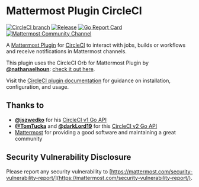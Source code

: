 # Mattermost Plugin CircleCI

[![CircleCI branch](https://img.shields.io/circleci/project/github/mattermost/mattermost-plugin-circleci/master.svg)](https://circleci.com/gh/mattermost/mattermost-plugin-circleci)
[![Release](https://img.shields.io/github/v/release/mattermost/mattermost-plugin-circleci)](https://github.com/mattermost/mattermost-plugin-circleci/releases/latest)
[![Go Report Card](https://goreportcard.com/badge/github.com/mattermost/mattermost-plugin-circleci)](https://goreportcard.com/report/github.com/mattermost/mattermost-plugin-circleci)
[![Mattermost Community Channel](https://img.shields.io/badge/Mattermost%20Community-~Plugin%3A%20CircleCI-blue)](https://community.mattermost.com/core/channels/plugin-circleci)

A [Mattermost Plugin](https://developers.mattermost.com/extend/plugins/) for [CircleCI](https://circleci.com) to interact with jobs, builds or workflows and receive notifications in Mattermost channels.

This plugin uses the CircleCI Orb for Mattermost Plugin by **[@nathanaelhoun](https://github.com/nathanaelhoun)**: [check it out here](https://github.com/nathanaelhoun/circleci-orb-mattermost-plugin-notify).

Visit the [CircleCI plugin documentation](https://mattermost.gitbook.io/circle-ci-plugin/) for guidance on installation, configuration, and usage.

## Thanks to

-   **[@jszwedko](https://github.com/jszwedko)** for his [CircleCI v1 Go API](https://github.com/jszwedko/go-circleci)
-   **[@TomTucka](https://github.com/TomTucka)** and **[@darkLord19](https://github.com/darkLord19)** for this [CircleCI v2 Go API](https://github.com/darkLord19/circleci-v2)
-   [Mattermost](https://mattermost.org) for providing a good software and maintaining a great community

## Security Vulnerability Disclosure

Please report any security vulnerability to [https://mattermost.com/security-vulnerability-report/](https://mattermost.com/security-vulnerability-report/).
